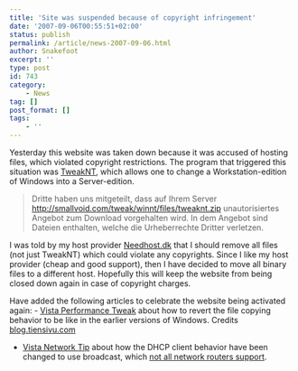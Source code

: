 ```yaml
---
title: 'Site was suspended because of copyright infringement'
date: '2007-09-06T00:55:51+02:00'
status: publish
permalink: /article/news-2007-09-06.html
author: Snakefoot
excerpt: ''
type: post
id: 743
category:
    - News
tag: []
post_format: []
tags:
    - ''
---
```

Yesterday this website was taken down because it was accused of hosting files, which violated copyright restrictions. The program that triggered this situation was [TweakNT](/article/winnt-upgrade-server.html), which allows one to change a Workstation-edition of Windows into a Server-edition.

> Dritte haben uns mitgeteilt, dass auf Ihrem Server http://smallvoid.com/tweak/winnt/files/tweaknt.zip unautorisiertes Angebot zum Download vorgehalten wird. In dem Angebot sind Dateien enthalten, welche die Urheberrechte Dritter verletzen.

 I was told by my host provider [Needhost.dk](http://needhost.dk) that I should remove all files (not just TweakNT) which could violate any copyrights. Since I like my host provider (cheap and good support), then I have decided to move all binary files to a different host. Hopefully this will keep the website from being closed down again in case of copyright charges.  
  
 Have added the following articles to celebrate the website being activated again: - [Vista Performance Tweak](/article/vista-file-copy-cached.html) about how to revert the file copying behavior to be like in the earlier versions of Windows. Credits [blog.tiensivu.com](http://blog.tiensivu.com/aaron/archives/1240-KB-941673-Force-Windows-Explorer-in-Vista-to-revert-back-to-older-OS-file-copy-behavior-with-CopyFileBufferedSynchronousIo-faster-file-copies!.html)
- [Vista Network Tip](/article/vista-dhcp-client-broadcast.html) about how the DHCP client behavior have been changed to use broadcast, which [not all network routers support](http://slashdot.org/article.pl?sid=07/09/02/1223209).